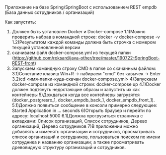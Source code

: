 Приложение на базе Spring/SpringBoot с использованием REST 
empdb (База данных сотрудников / организаций)

Как запустить:
1) Должен быть установлен Docker и Docker-compose
1.1)Можно проверить набрав в командной строке: 
  docker -v
  docker-compose -v
1.2)Результатом каждой команды должна быть строчка с номером текущей установленной версии
2) скачиваем файл docker-compose.yml из текущей папки (https://github.com/roksard/java-other/tree/master/190722-SpringBoot-REST-front)
3) Запускаем командную строку CMD в папке со скачанным файлом: 
3.1)Сочетание клавиш Win+R -> набираем "cmd" без кавычек -> Enter 
3.2)cd <имя-папки-куда-скачан docker-compose.yml>
4)Запускаем docker-compose из командной строки:
  docker-compose up
4.1)Docker должен подтянуть недостающие образы и запустить их как контейнеры
5)Дождаться когда все контейнеры загрузятся (docker_postgresrx_1, docker_empdb_back_1, docker_empdb_front_1). 
5.1)Должно появиться сообщение в консоли примерно следующее:
   Started Application in ... seconds 
6)Открыть браузер и перейти по адресу: 
   localhost:5000
6.1)Должна прогрузиться страничка с вкладками: Список организаций, Список сотрудников, Дерево организаций, Дерево сотрудников
7)В приложении можно добавлять и изменять организации и сотрудников, просматривать список организаций и сотрудников, пользоваться поиском по имени сотрудника и названию организации; а также просматривать древовидную структуру организаций и сотрудников.